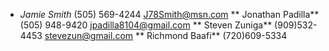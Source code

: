 * _Jamie Smith_ (505) 569-4244 J78Smith@msn.com
** Jonathan Padilla** (505) 948-9420 jpadilla8104@gmail.com
** Steven Zuniga** (909)532-4453 stevezun@gmail.com
** Richmond Baafi** (720)609-5334
